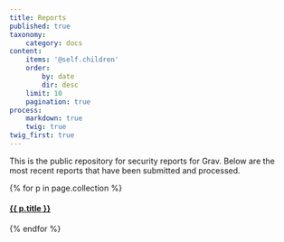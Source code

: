 ```yaml
---
title: Reports
published: true
taxonomy:
    category: docs
content:
    items: '@self.children'
    order:
        by: date
        dir: desc
    limit: 10
    pagination: true
process:
    markdown: true
    twig: true
twig_first: true
---
```


This is the public repository for security reports for Grav. Below are the most recent reports that have been submitted and processed.

{% for p in page.collection %}
  <a href="{{ p.url }}">
    <h4>{{ p.title }}</h4>
  </a>
{% endfor %}

